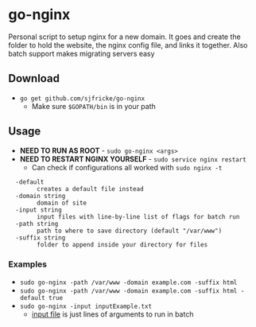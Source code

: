 # go-nginx
Personal script to setup nginx for a new domain. It goes and create the folder to hold the website, the nginx config file, and links it together. Also batch support makes migrating servers easy

## Download

- `go get github.com/sjfricke/go-nginx`
	- Make sure `$GOPATH/bin` is in your path

## Usage

- **NEED TO RUN AS ROOT** - `sudo go-nginx <args>`
- **NEED TO RESTART NGINX YOURSELF** - `sudo service nginx restart`
	- Can check if configurations all worked with `sudo nginx -t`

```
  -default
        creates a default file instead
  -domain string
        domain of site
  -input string
        input files with line-by-line list of flags for batch run
  -path string
        path to where to save directory (default "/var/www")
  -suffix string
        folder to append inside your directory for files
```

### Examples

- `sudo go-nginx -path /var/www -domain example.com -suffix html`
- `sudo go-nginx -path /var/www -domain example.com -suffix html -default true`
- `sudo go-nginx -input inputExample.txt`
	- [input file](inputExample.txt) is just lines of arguments to run in batch